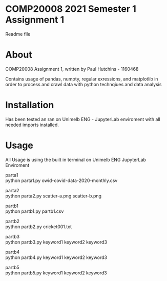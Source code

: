 # COMP20008 2021 Semester 1 Assignment 1
Readme file

# About

COMP20008 Assignment 1, written by Paul Hutchins - 1160468

Contains usage of pandas, numpty, regular exressions, and matplotlib in order to process and crawl data with python technqiues and data analysis


# Installation

Has been tested an ran on Unimelb ENG - JupyterLab enviroment with all needed imports installed.


# Usage

All Usage is using the built in terminal on Unimelb ENG JupyterLab Enviroment

parta1  
python parta1.py owid-covid-data-2020-monthly.csv

parta2  
python parta2.py scatter-a.png scatter-b.png

partb1  
python partb1.py partb1.csv

partb2  
python partb2.py cricket001.txt

partb3  
python partb3.py keyword1 keyword2 keyword3

partb4  
python partb4.py keyword1 keyword2 keyword3

partb5  
python partb5.py keyword1 keyword2 keyword3



